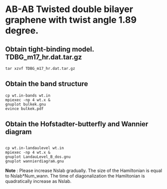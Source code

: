 # AB-AB Twisted double bilayer graphene with twist angle 1.89 degree.

## Obtain tight-binding model. TDBG_m17_hr.dat.tar.gz

```
tar xzvf TDBG_m17_hr.dat.tar.gz
```

## Obtain the band structure

```
cp wt.in-bands wt.in
mpiexec -np 4 wt.x &
gnuplot bulkek.gnu
evince bulkek.pdf
```


## Obtain the Hofstadter-butterfly and Wannier diagram

```

cp wt.in-landaulevel wt.in
mpiexec -np 4 wt.x &
gnuplot LandauLevel_B_dos.gnu
gnuplot wannierdiagram.gnu
```

**Note** : Please increase Nslab gradually. The size of the Hamiltonian is equal to 
Nslab*Num_wann. The time of diagonalization the Hamiltonian is quadratically increase as Nslab.


